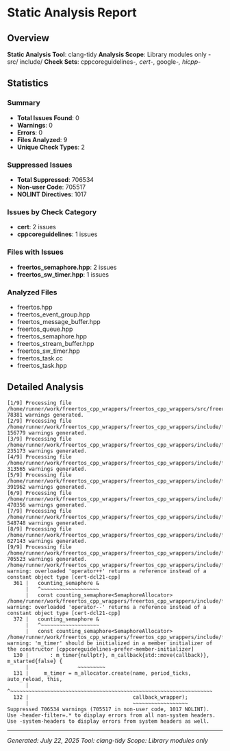 # Static Analysis Report

## Overview

**Static Analysis Tool**: clang-tidy
**Analysis Scope**: Library modules only - src/ include/
**Check Sets**: cppcoreguidelines-*, cert-*, google-*, hicpp-*

## Statistics

### Summary

- **Total Issues Found**: 0
- **Warnings**: 0
- **Errors**: 0
- **Files Analyzed**: 9
- **Unique Check Types**: 2

### Suppressed Issues

- **Total Suppressed**: 706534
- **Non-user Code**: 705517
- **NOLINT Directives**: 1017

### Issues by Check Category

- **cert**: 2 issues
- **cppcoreguidelines**: 1 issues

### Files with Issues

- **freertos_semaphore.hpp**: 2 issues
- **freertos_sw_timer.hpp**: 1 issues

### Analyzed Files

- freertos.hpp
- freertos_event_group.hpp
- freertos_message_buffer.hpp
- freertos_queue.hpp
- freertos_semaphore.hpp
- freertos_stream_buffer.hpp
- freertos_sw_timer.hpp
- freertos_task.cc
- freertos_task.hpp

## Detailed Analysis

```
[1/9] Processing file /home/runner/work/freertos_cpp_wrappers/freertos_cpp_wrappers/src/freertos_task.cc.
78381 warnings generated.
[2/9] Processing file /home/runner/work/freertos_cpp_wrappers/freertos_cpp_wrappers/include/freertos.hpp.
156779 warnings generated.
[3/9] Processing file /home/runner/work/freertos_cpp_wrappers/freertos_cpp_wrappers/include/freertos_event_group.hpp.
235173 warnings generated.
[4/9] Processing file /home/runner/work/freertos_cpp_wrappers/freertos_cpp_wrappers/include/freertos_message_buffer.hpp.
313565 warnings generated.
[5/9] Processing file /home/runner/work/freertos_cpp_wrappers/freertos_cpp_wrappers/include/freertos_queue.hpp.
391962 warnings generated.
[6/9] Processing file /home/runner/work/freertos_cpp_wrappers/freertos_cpp_wrappers/include/freertos_semaphore.hpp.
470356 warnings generated.
[7/9] Processing file /home/runner/work/freertos_cpp_wrappers/freertos_cpp_wrappers/include/freertos_stream_buffer.hpp.
548748 warnings generated.
[8/9] Processing file /home/runner/work/freertos_cpp_wrappers/freertos_cpp_wrappers/include/freertos_sw_timer.hpp.
627143 warnings generated.
[9/9] Processing file /home/runner/work/freertos_cpp_wrappers/freertos_cpp_wrappers/include/freertos_task.hpp.
705523 warnings generated.
/home/runner/work/freertos_cpp_wrappers/freertos_cpp_wrappers/include/freertos_semaphore.hpp:361:3: warning: overloaded 'operator++' returns a reference instead of a constant object type [cert-dcl21-cpp]
  361 |   counting_semaphore &
      |   ^~~~~~~~~~~~~~~~~~~~
      |   const counting_semaphore<SemaphoreAllocator> 
/home/runner/work/freertos_cpp_wrappers/freertos_cpp_wrappers/include/freertos_semaphore.hpp:372:3: warning: overloaded 'operator--' returns a reference instead of a constant object type [cert-dcl21-cpp]
  372 |   counting_semaphore &
      |   ^~~~~~~~~~~~~~~~~~~~
      |   const counting_semaphore<SemaphoreAllocator> 
/home/runner/work/freertos_cpp_wrappers/freertos_cpp_wrappers/include/freertos_sw_timer.hpp:131:5: warning: 'm_timer' should be initialized in a member initializer of the constructor [cppcoreguidelines-prefer-member-initializer]
  130 |       : m_timer{nullptr}, m_callback{std::move(callback)}, m_started{false} {
      |                ~~~~~~~~~
  131 |     m_timer = m_allocator.create(name, period_ticks, auto_reload, this,
      |     ^~~~~~~~~~~~~~~~~~~~~~~~~~~~~~~~~~~~~~~~~~~~~~~~~~~~~~~~~~~~~~~~~~~
  132 |                                  callback_wrapper);
      |                                  ~~~~~~~~~~~~~~~~~~
Suppressed 706534 warnings (705517 in non-user code, 1017 NOLINT).
Use -header-filter=.* to display errors from all non-system headers. Use -system-headers to display errors from system headers as well.
```

---
*Generated: July 22, 2025*
*Tool: clang-tidy*
*Scope: Library modules only*
